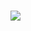 ### 
<img align="right" src="https://github-readme-stats.vercel.app/api?username=zwzhang121&show_icons=true&icon_color=CE1D2D&text_color=718096&bg_color=ffffff&hide_title=true" />
